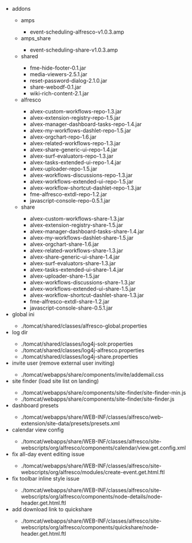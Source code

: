 <UL>
<LI>addons</li>
<UL>
<LI>amps</li>
<UL>
<LI>event-scheduling-alfresco-v1.0.3.amp</li>
</ul>
<LI>amps_share</li>
<UL>
<LI>event-scheduling-share-v1.0.3.amp</li>
</ul>
<LI>shared</li>
<UL>
<LI>fme-hide-footer-0.1.jar</li>
<LI>media-viewers-2.5.1.jar</li>
<LI>reset-password-dialog-2.1.0.jar</li>
<LI>share-webodf-0.1.jar</li>
<LI>wiki-rich-content-2.1.jar</li>
</ul>
<LI>alfresco</li>
<UL>
<LI>alvex-custom-workflows-repo-1.3.jar</li>
<LI>alvex-extension-registry-repo-1.5.jar</li>
<LI>alvex-manager-dashboard-tasks-repo-1.4.jar</li>
<LI>alvex-my-workflows-dashlet-repo-1.5.jar</li>
<LI>alvex-orgchart-repo-1.6.jar</li>
<LI>alvex-related-workflows-repo-1.3.jar</li>
<LI>alvex-share-generic-ui-repo-1.4.jar</li>
<LI>alvex-surf-evaluators-repo-1.3.jar</li>
<LI>alvex-tasks-extended-ui-repo-1.4.jar</li>
<LI>alvex-uploader-repo-1.5.jar</li>
<LI>alvex-workflows-discussions-repo-1.3.jar</li>
<LI>alvex-workflows-extended-ui-repo-1.5.jar</li>
<LI>alvex-workflow-shortcut-dashlet-repo-1.3.jar</li>
<LI>fme-alfresco-extdl-repo-1.2.jar</li>
<LI>javascript-console-repo-0.5.1.jar</li>
</ul>
<LI>share</li>
<UL>
<LI>alvex-custom-workflows-share-1.3.jar</li>
<LI>alvex-extension-registry-share-1.5.jar</li>
<LI>alvex-manager-dashboard-tasks-share-1.4.jar</li>
<LI>alvex-my-workflows-dashlet-share-1.5.jar</li>
<LI>alvex-orgchart-share-1.6.jar</li>
<LI>alvex-related-workflows-share-1.3.jar</li>
<LI>alvex-share-generic-ui-share-1.4.jar</li>
<LI>alvex-surf-evaluators-share-1.3.jar</li>
<LI>alvex-tasks-extended-ui-share-1.4.jar</li>
<LI>alvex-uploader-share-1.5.jar</li>
<LI>alvex-workflows-discussions-share-1.3.jar</li>
<LI>alvex-workflows-extended-ui-share-1.5.jar</li>
<LI>alvex-workflow-shortcut-dashlet-share-1.3.jar</li>
<LI>fme-alfresco-extdl-share-1.2.jar</li>
<LI>javascript-console-share-0.5.1.jar</li>
</ul>
</ul>
<LI>global ini</li>
<UL>
<LI>./tomcat/shared/classes/alfresco-global.properties</li>
</ul>
<LI>log dir</li>
<UL>
<LI>./tomcat/shared/classes/log4j-solr.properties</li>
<LI>./tomcat/shared/classes/log4j-alfresco.properties</li>
<LI>./tomcat/shared/classes/log4j-share.properties</li>
</ul>
<LI>invite user (remove external user inviting)</li>
<UL>
<LI>./tomcat/webapps/share/components/invite/addemail.css</li>
</ul>
<LI>site finder (load site list on landing)</li>
<UL>
<LI>./tomcat/webapps/share/components/site-finder/site-finder-min.js</li>
<LI>./tomcat/webapps/share/components/site-finder/site-finder.js</li>
</ul>
<LI>dashboard presets</li>
<UL>
<LI>./tomcat/webapps/share/WEB-INF/classes/alfresco/web-extension/site-data/presets/presets.xml</li>
</ul>
<LI>calendar view config</li>
<UL>
<LI>./tomcat/webapps/share/WEB-INF/classes/alfresco/site-webscripts/org/alfresco/components/calendar/view.get.config.xml</li>
</ul>
<LI>fix all-day event editing issue</li>
<UL>
<LI>./tomcat/webapps/share/WEB-INF/classes/alfresco/site-webscripts/org/alfresco/modules/create-event.get.html.ftl</li>
</ul>
<LI>fix toolbar inline style issue</li>
<UL>
<LI>./tomcat/webapps/share/WEB-INF/classes/alfresco/site-webscripts/org/alfresco/components/node-details/node-header.get.html.ftl</li>
</ul>
<LI>add download link to quickshare</li>
<UL>
<LI>./tomcat/webapps/share/WEB-INF/classes/alfresco/site-webscripts/org/alfresco/components/quickshare/node-header.get.html.ftl</li>
</ul>
</ul>